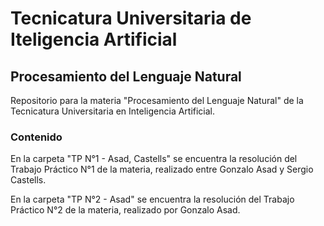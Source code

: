 # Tecnicatura Universitaria de Iteligencia Artificial
## Procesamiento del Lenguaje Natural
Repositorio para la materia "Procesamiento del Lenguaje Natural" de la Tecnicatura Universitaria en Inteligencia Artificial.
### Contenido
En la carpeta "TP N°1 - Asad, Castells" se encuentra la resolución del Trabajo Práctico N°1 de la materia, realizado entre Gonzalo Asad y Sergio Castells.

En la carpeta "TP N°2 - Asad" se encuentra la resolución del Trabajo Práctico N°2 de la materia, realizado por Gonzalo Asad.
